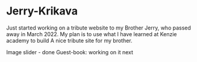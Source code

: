 # Jerry-Krikava

Just started working on a tribute website to my Brother Jerry, who passed away in March 2022. My plan is to use what I have learned at Kenzie academy to build
A nice tribute site for my brother.

Image slider - done
Guest-book: working on it next

